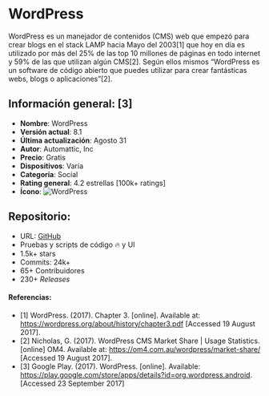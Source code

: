 # WordPress

WordPress es un manejador de contenidos (CMS) web que empezó para crear blogs
en el stack LAMP hacia Mayo del 2003[1] que hoy en día es utilizado por más del
25% de las top 10 millones de páginas en todo internet y 59% de las que
utilizan algún CMS[2]. Según ellos mismos “WordPress es un software de código
abierto que puedes utilizar para crear fantásticas webs, blogs o
aplicaciones”[2].

## Información general: [3]
- **Nombre**: WordPress
- **Versión actual**: 8.1
- **Última actualización**: Agosto 31
- **Autor**: Automattic, Inc
- **Precio**: Gratis
- **Dispositivos**: Varía
- **Categoría**: Social
- **Rating general**: 4.2 estrellas [100k+ ratings]
- **Ícono**: ![WordPress](https://lh3.googleusercontent.com/Wyi5h62r9j6Dahf7S4Ul4nNLdG87k3m9PSeYcsnnDzLEPB4IxJL-QmRIVXFqkXx7nvE=w300-rw)

## Repositorio:
- URL: [GitHub](https://github.com/wordpress-mobile/WordPress-Android)
- Pruebas y scripts de código 🔥 y UI
- 1.5k+ stars
- Commits: 24k+
- 65+ Contribuidores
- 230+ *Releases*

#### Referencias:
- [1] WordPress. (2017). Chapter 3. [online]. Available at:
https://wordpress.org/about/history/chapter3.pdf [Accessed 19 August 2017].
- [2] Nicholas, G. (2017). WordPress CMS Market Share | Usage Statistics.
[online] OM4. Available at: https://om4.com.au/wordpress/market-share/ [Accessed 19 August 2017].
- [3] Google Play. (2017). WordPress. [online]. Available: https://play.google.com/store/apps/details?id=org.wordpress.android. [Accessed 23 September 2017]
